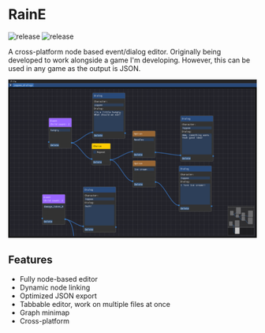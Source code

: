 # RainE

 ![release](https://img.shields.io/badge/build-passing-limegreen) ![release](https://img.shields.io/badge/release-unreleased-red)

A cross-platform node based event/dialog editor. Originally being developed to work alongside a game I'm developing.
However, this can be used in any game as the output is JSON.

![screenshot](/doc/example_screenshot.png)

## Features
* Fully node-based editor
* Dynamic node linking
* Optimized JSON export
* Tabbable editor, work on multiple files at once
* Graph minimap
* Cross-platform
